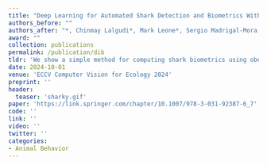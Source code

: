 ```yaml
---
title: "Deep Learning for Automated Shark Detection and Biometrics Without Keypoints"
authors_before: ""
authors_after: "*, Chinmay Lalgudi*, Mark Leone*, Sergio Madrigal-Mora, Mario Espinoza"
award: ""
collection: publications
permalink: /publication/dib
tldr: 'We show a simple method for computing shark biometrics using obejct detection and segmentation.'
date: 2024-10-01
venue: 'ECCV Computer Vision for Ecology 2024'
preprint: ''
header:
  teaser: 'sharky.gif'
paper: 'https://link.springer.com/chapter/10.1007/978-3-031-92387-6_7'
code: ''
link: ''
video: ''
twitter: ''
categories:
- Animal Behavior
---
```

